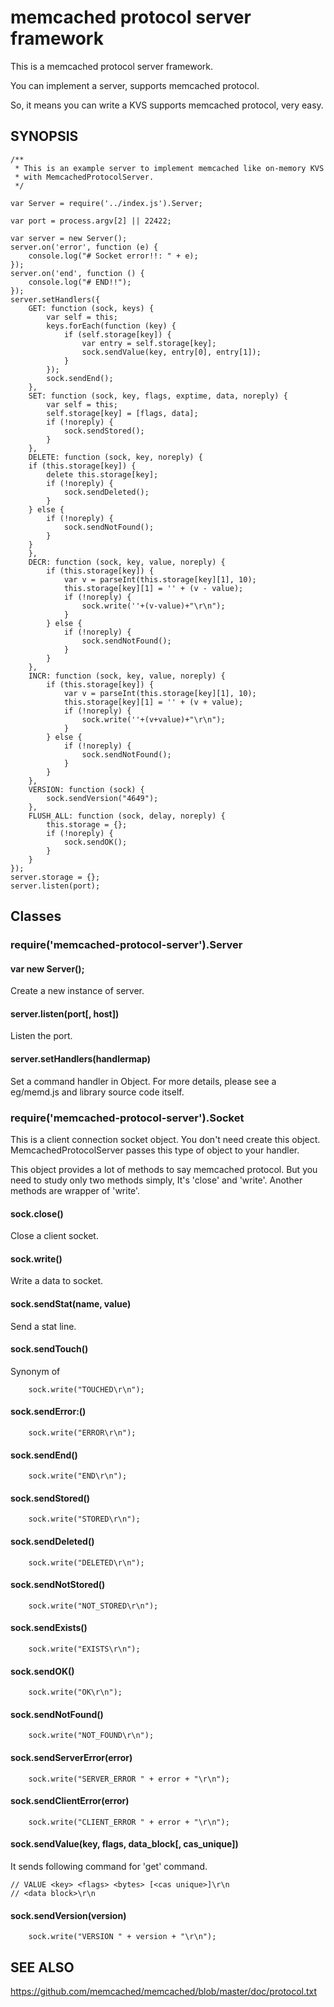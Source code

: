 memcached protocol server framework
===================================

This is a memcached protocol server framework.

You can implement a server, supports memcached protocol.

So, it means you can write a KVS supports memcached protocol, very easy.

SYNOPSIS
--------

    /**
     * This is an example server to implement memcached like on-memory KVS
     * with MemcachedProtocolServer.
     */

    var Server = require('../index.js').Server;

    var port = process.argv[2] || 22422;

    var server = new Server();
    server.on('error', function (e) {
        console.log("# Socket error!!: " + e);
    });
    server.on('end', function () {
        console.log("# END!!");
    });
    server.setHandlers({
        GET: function (sock, keys) {
            var self = this;
            keys.forEach(function (key) {
                if (self.storage[key]) {
                    var entry = self.storage[key];
                    sock.sendValue(key, entry[0], entry[1]);
                }
            });
            sock.sendEnd();
        },
        SET: function (sock, key, flags, exptime, data, noreply) {
            var self = this;
            self.storage[key] = [flags, data];
            if (!noreply) {
                sock.sendStored();
            }
        },
        DELETE: function (sock, key, noreply) {
        if (this.storage[key]) {
            delete this.storage[key];
            if (!noreply) {
                sock.sendDeleted();
            }
        } else {
            if (!noreply) {
                sock.sendNotFound();
            }
        }
        },
        DECR: function (sock, key, value, noreply) {
            if (this.storage[key]) {
                var v = parseInt(this.storage[key][1], 10);
                this.storage[key][1] = '' + (v - value);
                if (!noreply) {
                    sock.write(''+(v-value)+"\r\n");
                }
            } else {
                if (!noreply) {
                    sock.sendNotFound();
                }
            }
        },
        INCR: function (sock, key, value, noreply) {
            if (this.storage[key]) {
                var v = parseInt(this.storage[key][1], 10);
                this.storage[key][1] = '' + (v + value);
                if (!noreply) {
                    sock.write(''+(v+value)+"\r\n");
                }
            } else {
                if (!noreply) {
                    sock.sendNotFound();
                }
            }
        },
        VERSION: function (sock) {
            sock.sendVersion("4649");
        },
        FLUSH_ALL: function (sock, delay, noreply) {
            this.storage = {};
            if (!noreply) {
                sock.sendOK();
            }
        }
    });
    server.storage = {};
    server.listen(port);

Classes
-------

### require('memcached-protocol-server').Server

#### var new Server();

Create a new instance of server.

#### server.listen(port[, host])

Listen the port.

#### server.setHandlers(handlermap)

Set a command handler in Object. For more details, please see a eg/memd.js and library source code itself.

### require('memcached-protocol-server').Socket

This is a client connection socket object. You don't need create this object. MemcachedProtocolServer passes this type of object to your handler.

This object provides a lot of methods to say memcached protocol. But you need to study only two methods simply, It's 'close' and 'write'. Another methods are wrapper of 'write'.

#### sock.close()

Close a client socket.

#### sock.write()

Write a data to socket.

#### sock.sendStat(name, value)

Send a stat line.

#### sock.sendTouch()

Synonym of

        sock.write("TOUCHED\r\n");

#### sock.sendError:()

        sock.write("ERROR\r\n");

#### sock.sendEnd()

        sock.write("END\r\n");

#### sock.sendStored()

        sock.write("STORED\r\n");

#### sock.sendDeleted()

        sock.write("DELETED\r\n");

#### sock.sendNotStored()

        sock.write("NOT_STORED\r\n");

#### sock.sendExists()

        sock.write("EXISTS\r\n");

#### sock.sendOK()

        sock.write("OK\r\n");

#### sock.sendNotFound()

        sock.write("NOT_FOUND\r\n");

#### sock.sendServerError(error)

        sock.write("SERVER_ERROR " + error + "\r\n");

#### sock.sendClientError(error)

        sock.write("CLIENT_ERROR " + error + "\r\n");

#### sock.sendValue(key, flags, data\_block[, cas_unique])

It sends following command for 'get' command.

    // VALUE <key> <flags> <bytes> [<cas unique>]\r\n
    // <data block>\r\n

#### sock.sendVersion(version)

        sock.write("VERSION " + version + "\r\n");

SEE ALSO
--------

https://github.com/memcached/memcached/blob/master/doc/protocol.txt
